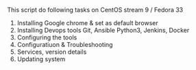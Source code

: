 This script do following tasks on CentOS stream 9 / Fedora 33

1. Installing Google chrome & set as default browser
2. Installing Devops tools Git, Ansible Python3, Jenkins, Docker
3. Configuring the tools
4. Configuratiuon & Troubleshooting
5. Services, version details
6. Updating system
